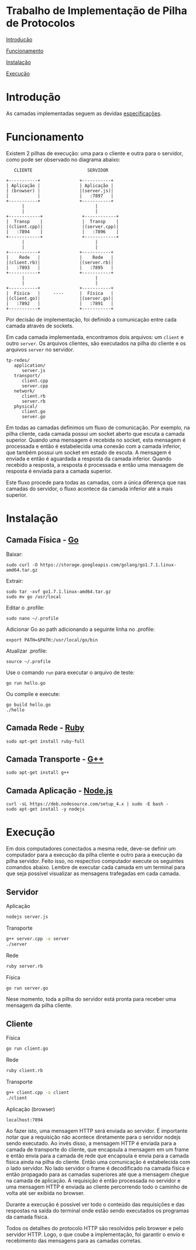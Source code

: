 # Trabalho de Implementação de Pilha de Protocolos

[Introdução](#introducao)

[Funcionamento](#funcionamento)

[Instalação](#instalação)

[Execução](#execução)

# Introdução

As camadas implementadas seguem as devidas [especificações](https://docs.google.com/document/preview?hgd=1&id=1O3cNM0T6gFNz9PeMYcnzbmBzEe8J7k34DaefJDSsv4A).

# Funcionamento

Existem 2 pilhas de execução: uma para o cliente e outra para o servidor, como pode ser observado no diagrama abaixo:

```
   CLIENTE                     SERVIDOR

+-----------+               +-----------+
| Aplicação |               | Aplicação |
| (browser) |               |(server.js)|
|           |               |   :7897   |
+-----------+               +-----------+
      |                           |
      |                           |
+------------+               +------------+
|  Transp    |               |  Transp    |
|(client.cpp)|               |(server.cpp)|
|   :7894    |               |   :7896    |
+------------+               +------------+
      |                           |
      |                           |
+-----------+               +-----------+
|    Rede   |               |    Rede   |
|(client.rb)|               |(server.rb)|
|   :7893   |               |   :7895   |
+-----------+               +-----------+
      |                           |
      |                           |
+-----------+               +-----------+
|  Física   |     ----      |  Física   |
|(client.go)|               |(server.go)|
|   :7892   |               |   :7891   |
+-----------+               +-----------+
```

Por decisão de implementação, foi definido a comunicação entre cada camada através de sockets.

Em cada camada implementada, encontramos dois arquivos: um `client` e outro `server`. Os arquivos clientes, são executados na pilha do cliente e os arquivos `server` no servidor.

```
tp-redes/
   application/
      server.js
   transport/
      client.cpp
      server.cpp
   network/
      client.rb
      server.rb
   physical/
      client.go
      server.go
```

Em todas as camadas definimos um fluxo de comunicação. Por exemplo, na pilha cliente, cada camada possui um socket aberto que escuta a camada superior. Quando uma mensagem é recebida no socket, esta mensagem é processada e então é estabelecida uma conexão com a camada inferior, que também possui um socket em estado de escuta. A mensagem é enviada e então é aguardada a resposta da camada inferior. Quando recebido a resposta, a resposta é processada e então uma mensagem de resposta é enviada para a camada superior.

Este fluxo procede para todas as camadas, com a única diferença que nas camadas do servidor, o fluxo acontece da camada inferior até a mais superior.


# Instalação

## Camada Física - [Go](https://golang.org/)

Baixar:

```
sudo curl -O https://storage.googleapis.com/golang/go1.7.1.linux-amd64.tar.gz
```

Extrair:

```
sudo tar -xvf go1.7.1.linux-amd64.tar.gz
sudo mv go /usr/local
```

Editar o .profile:

```
sudo nano ~/.profile
```

Adicionar Go ao path adicionando a seguinte linha no .profile:

```
export PATH=$PATH:/usr/local/go/bin
```

Atualizar .profile:

```
source ~/.profile
```

Use o comando `run` para executar o arquivo de teste:

```
go run hello.go
```

Ou compile e execute:

```
go build hello.go
./hello
```

## Camada Rede - [Ruby](https://www.ruby-lang.org/pt/documentation/installation/)

```
sudo apt-get install ruby-full
```


## Camada Transporte - [G++](https://gcc.gnu.org/)

```
sudo apt-get install g++
```

## Camada Aplicação - [Node.js](nodejs.org)

```
curl -sL https://deb.nodesource.com/setup_4.x | sudo -E bash -
sudo apt-get install -y nodejs
```


# Execução

Em dois computadores conectados a mesma rede, deve-se definir um computador para a execução da pilha cliente e outro para a execução da pilha servidor. Feito isso, no respectivo computador execute os seguintes comandos abaixo. Lembre de executar cada camada em um terminal para que seja possível visualizar as mensagens trafegadas em cada camada.

## Servidor

Aplicação
```bash
nodejs server.js
```

Transporte
```bash
g++ server.cpp -o server
./server
```
Rede
```bash
ruby server.rb
```
Física
```bash
go run server.go
```
Nese momento, toda a pilha do servidor está pronta para receber uma mensagem da pilha cliente.


## Cliente

Física
```bash
go run client.go
```

Rede
```bash
ruby client.rb
```

Transporte
```bash
g++ client.cpp -o client
./client
```

Aplicação (browser)
```
localhost:7894
```

Ao fazer isto, uma mensagem HTTP será enviada ao servidor. É importante notar que a requisição não acontece diretamente para o servidor nodejs sendo executado. Ao invés disso, a mensagem HTTP é enviada para a camada de transporte do cliente, que encapsula a mensagem em um frame e então envia para a camada de rede que encapsula e envia para a camada física ainda na pilha do cliente. Então uma comunicação é estabelecida com o lado servidor. No lado servidor o frame é decodificado na camada física e então propagado para as camadas superiores até que a mensagem chegue na camada de aplicação. A requisição é então processada no servidor e uma mensagem HTTP é enviada ao cliente percorrendo todo o caminho de volta até ser exibida no browser.

Durante a execução é possível ver todo o conteúdo das requisições e das respostas na saída do terminal onde estão sendo executados os programas da camada física.

Todos os detalhes do protocolo HTTP são resolvidos pelo browser e pelo servidor HTTP.  Logo, o que coube a implementação, foi garantir o envio e recebimento das mensagens para as camadas corretas.
